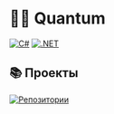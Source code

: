 # 👨‍💻 Quantum

[![C#](https://img.shields.io/badge/C%23-239120?style=for-the-badge&logo=c-sharp&logoColor=white)](https://docs.microsoft.com/en-us/dotnet/csharp/)
[![.NET](https://img.shields.io/badge/.NET-5C2D91?style=for-the-badge&logo=.net&logoColor=white)](https://dotnet.microsoft.com/)

## 📚 Проекты
[![Репозитории](https://img.shields.io/badge/Мои_проекты-181717?style=for-the-badge&logo=github&logoColor=white)](https://github.com/Quantum54554545?tab=repositories)

<!---
Quantum54554545/Quantum54554545 is a ✨ special ✨ repository because its `README.md` (this file) appears on your GitHub profile.
You can click the Preview link to take a look at your changes.
--->
